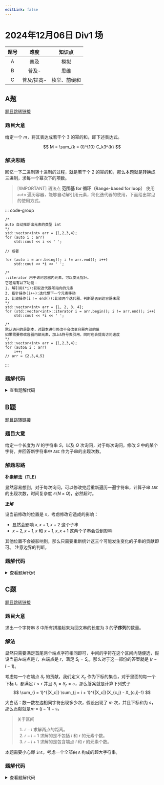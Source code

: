 ```yaml
---
editLink: false 
---
```

# 2024年12月06日 Div1 场

|     题号      |     难度      | 知识点 |
| :-----------: | :-----------: | :----: |
|       A       | 普及 | 模拟 |
|   B           |   普及-  |  思维  |
| C             |   普及/提高-  |   枚举、前缀和   |

## A题

[题目跳转链接](http://106.55.247.18/p/2612)

### 题目大意

给定一个 $m$，将其表达成若干个 $3$ 的幂的和，即下述表达式。	

$$
M = \sum_{k = 0}^{10} C_k3^{k}
$$

### 解决思路

回忆一下二进制转十进制的过程，就是若干个 $2$ 的幂的和，那么本题就是转换成三进制，求每一个幂次下的项数。

>[!IMPORTANT] 语法点
>**范围基 for 循环（Range-based for loop）**
>使用 `auto` 遍历容器，能够自动解引用元素，简化迭代器的使用，下面给出常见的使用方式。

::: code-group
```cpp[auto]
/*
auto 自动推断出元素的类型 int
*/
std::vector<int> arr = {1,2,3,4};
for (auto i : arr)
	std::cout << i << ' ';
	
// 或者

for (auto i = arr.being(); i != arr.end(); i++)
	std::cout << *i << ' ';
```

```cpp[迭代器写法]
/*
::iterator 用于访问容器内元素，可以类比指针。
它通常有以下功能：
1. 解引用(*i):获取迭代器所指向的元素
2. 指针操作(i++):迭代想下一个元素移动
3. 比较操作(i != end()):比较两个迭代器，判断是否到达容器末尾
*/
std::vector<int> arr = {1, 2, 3, 4};
for (std::vector<int>::iterator i = arr.begin(); i != arr.end(); i++)
	std::cout << *i << ' ';
````

```cpp[修改容器内元素]
/*
默认访问的是副本，对副本进行修改不会改变容器内部的值
如果需要修改容器内部元素，加上&符号表引用，同时也会提高访问速度
*/
std::vector<int> arr = {1,2,3,4};
for (auto& i : arr)
	i++;
// arr = {2,3,4,5}
```

:::

### 题解代码

<details>
  <summary>查看题解代码</summary>

```cpp
#include <bits/stdc++.h>
using namespace std;
 
int main(void) {
    ios::sync_with_stdio(false);
    cin.tie(0);
    
    int m;
    cin >> m;
    vector<int> ans;
    for (int i = 0; i <= 10; ++i) {
        int cnt = m % 3; 
        while (cnt--) {
            ans.push_back(i);
        }
        m /= 3;
    }
    
    cout << ans.size() << '\n';
    for (auto i : ans) // [!code highlight]
        cout << i << " "; // [!code highlight]
    cout << '\n';
 
    return 0;
}
```

</details>

## B题

[题目跳转链接](http://106.55.247.18/p/2613)

### 题目大意

给定一个长度为 $N$ 的字符串 $S$，以及 $Q$ 次询问，对于每次询问，修改 $S$ 中的某个字符，并回答新字符串中 `ABC` 作为子串的出现次数。

### 解题思路

**朴素解法（TLE）**

显然容易想到，对于每次询问，可以修改完后重新遍历一遍字符串，计算子串 `ABC` 的出现次数，时间复杂度 $\mathcal{O}(N \times Q)$，必然超时。

**正解**

设当前修改的位置是 $x$，考虑修改它造成的影响：
- 显然会影响 $x,x+1,x+2$ 这个子串
- $x-2,x-1,x$ 和 $x-1,x,x+1$ 这两个子串会受到影响

其他位置不会被影响到，那么只需要重新统计这三个可能发生变化的子串的贡献即可。
注意边界的判断。

### 题解代码

<details>
  <summary>查看题解代码</summary>

::: code-group
```cpp[AC代码]
#include <iostream>
#include <vector>
#include <algorithm>
#include <string>

int n, q;
std::string str;

int check(int l, int r) {
  if (l < 0 || r >= n) return 0;

  for (int i = 0; i < 3; i++) 
    if (str[l + i] != 'A' + i)
      return 0;

  return 1;
}

void solve() {
  std::cin >> n >> q;
  std::cin >> str;

  int s = 0;
  for (int i = 2; i < n; i++)
    if (str[i] == 'C' && str[i-1] == 'B' && str[i-2] == 'A')
      ++s;

  while (q--) {
    int p;
    char ch;
    std::cin >> p >> ch;
    
    p--;
    for (int i = -2, j = 0; i <= 0; i++, j++)
        s -= check(p + i, p + j);

    str[p] = ch;
    for (int i = -2, j = 0; i <= 0; i++, j++)
        s += check(p + i, p + j);

    std::cout << s << '\n';
  }
}

int main() {
  std::ios::sync_with_stdio(false);
  std::cin.tie(nullptr);

  int _ = 1;
  // std::cin >> _;
  
  while (_--) {
    solve();
  }

  return 0;
}
```

```cpp[TLE代码]
#include <iostream>
#include <algorithm>
#include <string>
#include <vector>

void solve() {
  int n, m;
  std::cin >> n >> m;
  std::string str;
  std::cin >> str;

  auto count = [&]() -> int {
    int s = 0;
    for (int i = 2; i < n; i++) {
      if (str[i-2] == 'A' && str[i-1] == 'B' && str[i] == 'C') {
        s++;
      }
    }
    return s;
  };
 
  while (m--) {
    int p;
    char c;
    std::cin >> p >> c;
    p--;

    str[p] = c;
    std::cout << count() << '\n';
  }
}

int main(void) {
  std::ios::sync_with_stdio(false);
  std::cin.tie(nullptr);

  int _ = 1;
  //std::cin >> _;
  
  while (_--) {
    solve();
  }

  return 0;
}
````

:::
</details>


## C题

[题目跳转链接](http://106.55.247.18/p/2614)

### 题目大意

求出一个字符串 $S$ 中所有拼接起来为回文串的长度为 $3$ 的**子序列**的数量。

### 解法

显然只需要满足首尾两个端点字符相同即可，中间的字符在这个区间内随便选，假设当前左端点是 $l$，右端点是 $r$，满足 $S_l = S_r$，那么对于这一部份的答案就是 $(r - l - 1)$。

考虑每一个右端点 $S_r$ 的贡献，我们定义 $X_c$ 作为下标的集合，对于里面的每一个下标 $l$，都满足 $l < r$ 并且 $S_l = S_r = c$，那么答案就是计算下列式子
$$
\sum_{i = 1}^{|X_c|} \sum_{j = i + 1}^{|X_c|}(X_{c,j} - X_{c,i}-1)
$$

大白话：数一数左边相同字符出现多少次，假设出现了 $m$ 次，并且下标和为 $s$，那么贡献就是$m \times (j-1) - s$。
>关于区间
>1. $r - l$ 求解两点的距离。
>2. $r - l - 1$ 求解的是不包括 $l$ 和 $r$ 的元素个数。
>3. $r - l + 1$ 求解的是包含端点 $l$ 和 $r$ 的元素个数。

本题需要小心爆 `int`，考虑一个全部由 `A` 构成的超大字符串，

### 题解代码

<details>
  <summary>查看题解代码</summary>

```cpp
#include <iostream>
#include <assert.h>
#include <algorithm>
#include <vector>
#include <string>

using i64 = long long;

void solve() {
  std::vector<i64> cnt(26, 0), s(26, 0);
  std::string str;
  std::cin >> str;
  int n = str.size();

  i64 ans = 0;
  for (int j = 0; j < n; j++) {
    int p = str[j] - 'A';
    ans += 1LL * cnt[p] * (j - 1) - s[p]; 
    ++cnt[p];
    s[p] += j;
  }

  std::cout << ans << '\n';
}

int main(void) {
  std::ios::sync_with_stdio(false);
  std::cin.tie(nullptr);

  int _ = 1;
  // std::cin >> _;
  
  while (_--) {
    solve();
  }

  return 0;
}
```
</details>